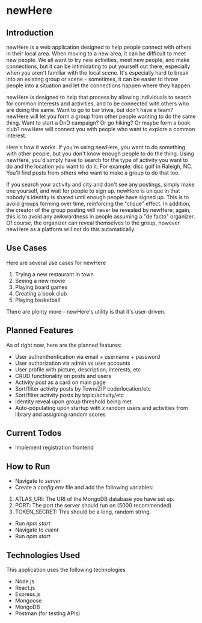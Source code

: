 # newHere

## Introduction
newHere is a web application designed to help people connect with others in their local area. When moving to a new area, it can be difficult to meet new people. We all want to try new activities, meet new people, and make connections, but it can be intimidating to put yourself out there, especially when you aren't familiar with the local scene. It's especially hard to break into an existing group or scene - sometimes, it can be easier to throw people into a situation and let the connections happen where they happen.

newHere is designed to help that process by allowing individuals to search for common interests and activities, and to be connected with others who are doing the same. Want to go to bar trivia, but don't have a team? newHere will let you form a group from other people wanting to do the same thing. Want to start a DnD campaign? Or go hiking? Or maybe form a book club? newHere will connect you with people who want to explore a common interest.

Here's how it works. If you're using newHere, you want to do something with other people, but you don't know enough people to do the thing. Using newHere, you'd simply have to search for the type of activity you want to do and the location you want to do it. For example: disc golf in Raleigh, NC. You'll find posts from others who want to make a group to do that too.

If you search your activity and city and don't see any postings, simply make one yourself, and wait for people to sign up. newHere is unique in that nobody's identity is shared until enough people have signed up. This is to avoid groups forming over time, reinforcing the "clique" effect. In addition, the creator of the group posting will never be revealed by newHere; again, this is to avoid any awkwardness in people assuming a "de facto" organizer. Of course, the organizer can reveal themselves to the group, however newHere as a platform will not do this automatically.

## Use Cases
Here are several use cases for newHere
1. Trying a new restaurant in town
2. Seeing a new movie
3. Playing board games
4. Creating a book club
5. Playing basketball

There are plenty more - newHere's utility is that it's user-driven.

## Planned Features
As of right now, here are the planned features:
- User authenthentication via email + username + password
- User authorization via admin vs user accounts
- User profile with picture, description, interests, etc
- CRUD functionality on posts and users
- Activity post as a card on main page
- Sort/filter activity posts by Town/ZIP code/location/etc
- Sort/filter activity posts by topic/activity/etc
- Identity reveal upon group threshold being met
- Auto-populating upon startup with *x* random users and activities from library and assigning random scores

## Current Todos
- Implement registration frontend

## How to Run
- Navigate to *server*
- Create a *config.env* file and add the following variables:
1. ATLAS_URI: The URI of the MongoDB database you have set up.
2. PORT: The port the server should run on (5000 recommended)
3. TOKEN_SECRET: This should be a long, random string.
- Run *npm start*
- Navigate to *client*
- Run *npm start*

## Technologies Used
This application uses the following technologies
- Node.js
- React.js
- Express.js
- Mongoose
- MongoDB
- Postman (for testing APIs)